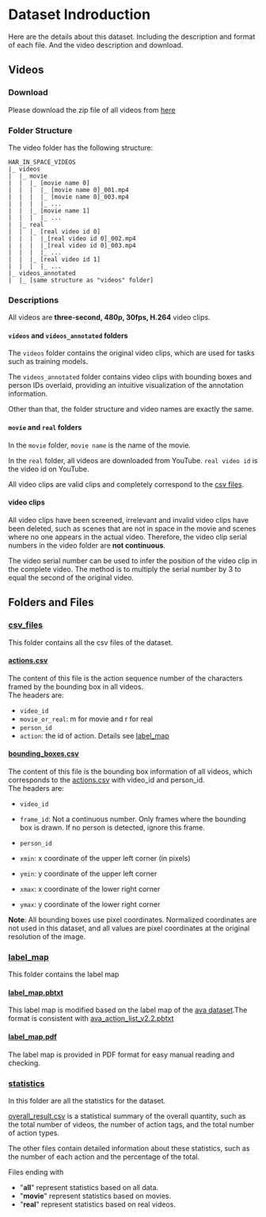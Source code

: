 # Dataset Indroduction
Here are the details about this dataset. Including the description and format of each file. And the video description and download.

## Videos

### Download
Please download the zip file of all videos from [here](https://drive.google.com/file/d/1E8WBvKzWOEYbKwQw7qGeoN8fI0OrwQDl/view?usp=sharing)

### Folder Structure
The video folder has the following structure:

```
HAR_IN_SPACE_VIDEOS
|_ videos
|  |_ movie
|  |  |_ [movie name 0]
|  |  |  |_ [movie name 0]_001.mp4
|  |  |  |_ [movie name 0]_003.mp4
|  |  |  |_ ...
|  |  |_ [movie name 1]
|  |  |  |_ ...
|  |_ real
|  |  |_ [real video id 0]
|  |  |  |_[real video id 0]_002.mp4
|  |  |  |_[real video id 0]_003.mp4
|  |  |  |_ ...
|  |  |_ [real video id 1]
|  |  |  |_ ...
|_ videos_annotated
|  |_ [same structure as "videos" folder]
```
### Descriptions
All videos are **three-second, 480p, 30fps, H.264** video clips.  

#### `videos` and `videos_annotated` folders
The `videos` folder contains the original video clips, which are used for tasks such as training models.


The `videos_annotated` folder contains video clips with bounding boxes and person IDs overlaid, providing an intuitive visualization of the annotation information.

Other than that, the folder structure and video names are exactly the same.

#### `movie` and `real` folders
In the `movie` folder, `movie name` is the name of the movie. 

In the `real` folder, all videos are downloaded from YouTube. `real video id` is the video id on YouTube. 

All video clips are valid clips and completely correspond to the [csv files](csv_files).

#### video clips
All video clips have been screened, irrelevant and invalid video clips have been deleted, such as scenes that are not in space in the movie and scenes where no one appears in the actual video. Therefore, the video clip serial numbers in the video folder are **not continuous**. 

The video serial number can be used to infer the position of the video clip in the complete video. The method is to multiply the serial number by 3 to equal the second of the original video.

## Folders and Files

### [csv_files](csv_files/)
This folder contains all the csv files of the dataset.
#### [actions.csv](csv_files/actions.csv)
The content of this file is the action sequence number of the characters framed by the bounding box in all videos.  
The headers are:
- `video_id`
- `movie_or_real`: m for movie and r for real
- `person_id`
- `action`: the id of action. Details see [label_map](Dataset/label_map/label_map.pbtxt)

#### [bounding_boxes.csv](csv_files/bounding_boxes.csv)
The content of this file is the bounding box information of all videos, which corresponds to the [actions.csv](Dataset/csv_files/actions.csv) with video_id and person_id.  
The headers are:
- `video_id`
- `frame_id`: Not a continuous number. Only frames where the bounding box is drawn. If no person is detected, ignore this frame.
- `person_id`
- `xmin`: x coordinate of the upper left corner (in pixels)

- `ymin`: y coordinate of the upper left corner

- `xmax`: x coordinate of the lower right corner

- `ymax`: y coordinate of the lower right corner

**Note**: All bounding boxes use pixel coordinates. Normalized coordinates are not used in this dataset, and all values ​​are pixel coordinates at the original resolution of the image.


### [label_map](label_map/)
This folder contains the label map
#### [label_map.pbtxt](label_map/label_map.pbtxt)
This label map is modified based on the label map of the [ava dataset](https://research.google.com/ava/index.html).The format is consistent with [ava_action_list_v2.2.pbtxt](https://research.google.com/ava/download/ava_action_list_v2.2.pbtxt)

#### [label_map.pdf](label_map/label_map.pdf)
The label map is provided in PDF format for easy manual reading and checking.

### [statistics](statistics/)
In this folder are all the statistics for the dataset.

[overall_result.csv](statistics/overall_result.csv) is a statistical summary of the overall quantity, such as the total number of videos, the number of action tags, and the total number of action types.

The other files contain detailed information about these statistics, such as the number of each action and the percentage of the total.

Files ending with 
- "**all**" represent statistics based on all data.
- "**movie**" represent statistics based on movies. 
- "**real**" represent statistics based on real videos.